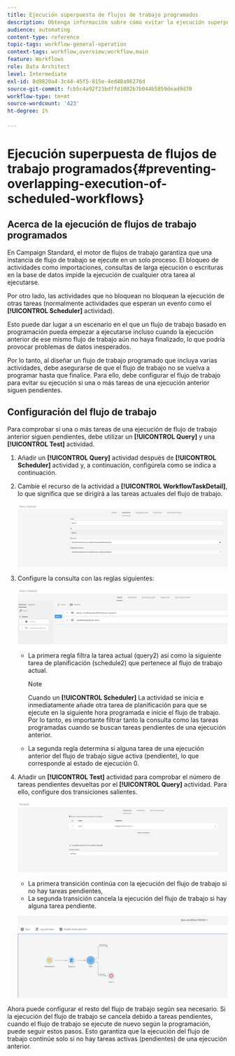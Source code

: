 ```yaml
---
title: Ejecución superpuesta de flujos de trabajo programados
description: Obtenga información sobre cómo evitar la ejecución superpuesta de flujos de trabajo programados.
audience: automating
content-type: reference
topic-tags: workflow-general-operation
context-tags: workflow,overview;workflow,main
feature: Workflows
role: Data Architect
level: Intermediate
exl-id: 8d9820a4-3c44-45f5-815e-4ed48a96276d
source-git-commit: fcb5c4a92f23bdffd1082b7b044b5859dead9d70
workflow-type: tm+mt
source-wordcount: '423'
ht-degree: 1%

---
```


# Ejecución superpuesta de flujos de trabajo programados{#preventing-overlapping-execution-of-scheduled-workflows}

## Acerca de la ejecución de flujos de trabajo programados

En Campaign Standard, el motor de flujos de trabajo garantiza que una instancia de flujo de trabajo se ejecute en un solo proceso. El bloqueo de actividades como importaciones, consultas de larga ejecución o escrituras en la base de datos impide la ejecución de cualquier otra tarea al ejecutarse.

Por otro lado, las actividades que no bloquean no bloquean la ejecución de otras tareas (normalmente actividades que esperan un evento como el **[!UICONTROL Scheduler]** actividad).

Esto puede dar lugar a un escenario en el que un flujo de trabajo basado en programación pueda empezar a ejecutarse incluso cuando la ejecución anterior de ese mismo flujo de trabajo aún no haya finalizado, lo que podría provocar problemas de datos inesperados.

Por lo tanto, al diseñar un flujo de trabajo programado que incluya varias actividades, debe asegurarse de que el flujo de trabajo no se vuelva a programar hasta que finalice. Para ello, debe configurar el flujo de trabajo para evitar su ejecución si una o más tareas de una ejecución anterior siguen pendientes.

## Configuración del flujo de trabajo

Para comprobar si una o más tareas de una ejecución de flujo de trabajo anterior siguen pendientes, debe utilizar un **[!UICONTROL Query]** y una **[!UICONTROL Test]** actividad.

1. Añadir un **[!UICONTROL Query]** actividad después de **[!UICONTROL Scheduler]** actividad y, a continuación, configúrela como se indica a continuación.

1. Cambie el recurso de la actividad a **[!UICONTROL WorkflowTaskDetail]**, lo que significa que se dirigirá a las tareas actuales del flujo de trabajo.

   ![](assets/scheduled-wkf-resource.png)

1. Configure la consulta con las reglas siguientes:

   ![](assets/scheduled-wkf-query.png)

   * La primera regla filtra la tarea actual (query2) así como la siguiente tarea de planificación (schedule2) que pertenece al flujo de trabajo actual.

     >[!NOTE]
     >
     >Cuando un **[!UICONTROL Scheduler]** La actividad se inicia e inmediatamente añade otra tarea de planificación para que se ejecute en la siguiente hora programada e inicie el flujo de trabajo. Por lo tanto, es importante filtrar tanto la consulta como las tareas programadas cuando se buscan tareas pendientes de una ejecución anterior.

   * La segunda regla determina si alguna tarea de una ejecución anterior del flujo de trabajo sigue activa (pendiente), lo que corresponde al estado de ejecución 0.

1. Añadir un **[!UICONTROL Test]** actividad para comprobar el número de tareas pendientes devueltas por el **[!UICONTROL Query]** actividad. Para ello, configure dos transiciones salientes.

   ![](assets/scheduled-wkf-test.png)

   * La primera transición continúa con la ejecución del flujo de trabajo si no hay tareas pendientes,
   * La segunda transición cancela la ejecución del flujo de trabajo si hay alguna tarea pendiente.

   ![](assets/scheduled-wkf-workflow.png)

Ahora puede configurar el resto del flujo de trabajo según sea necesario. Si la ejecución del flujo de trabajo se cancela debido a tareas pendientes, cuando el flujo de trabajo se ejecute de nuevo según la programación, puede seguir estos pasos. Esto garantiza que la ejecución del flujo de trabajo continúe solo si no hay tareas activas (pendientes) de una ejecución anterior.
